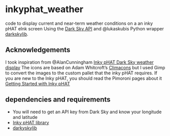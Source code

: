 # inkyphat_weather
code to display current and near-term weather conditions on a an inky pHAT eInk screen 
Using the [Dark Sky API](https://darksky.net/dev/) and @lukaskubis Python wrapper 
[darkskylib](https://github.com/lukaskubis/darkskylib/). 

## Acknowledgements
I took inspiration from @AlanCunningham [Inky pHAT Dark Sky weather display](https://github.com/AlanCunningham/inkyphat-darksky-weather-display/) 
The icons are based on Adam Whitcroft’s [Climacons](http://adamwhitcroft.com/climacons/) but I used Gimp to convert the images to the custom pallet that the inky pHAT requires.
If you are new to the Inky pHAT, you should read the Pimoroni pages about it [Getting Started with Inky pHAT](https://learn.pimoroni.com/tutorial/sandyj/getting-started-with-inky-phat)

## dependencies and requirements
- You will need to get an API key from Dark Sky and know your longitude and latitude
- [Inky pHAT library](https://github.com/pimoroni/inky)
- [darkyskylib](https://github.com/lukaskubis/darkskylib)



